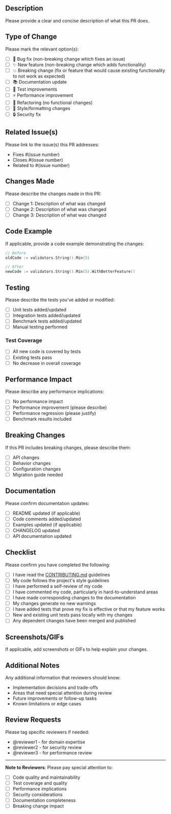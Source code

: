 ## Description
Please provide a clear and concise description of what this PR does.

## Type of Change
Please mark the relevant option(s):

- [ ] 🐛 Bug fix (non-breaking change which fixes an issue)
- [ ] ✨ New feature (non-breaking change which adds functionality)
- [ ] 💥 Breaking change (fix or feature that would cause existing functionality to not work as expected)
- [ ] 📚 Documentation update
- [ ] 🧪 Test improvements
- [ ] ⚡ Performance improvement
- [ ] 🔧 Refactoring (no functional changes)
- [ ] 🎨 Style/formatting changes
- [ ] 🔒 Security fix

## Related Issue(s)
Please link to the issue(s) this PR addresses:

- Fixes #(issue number)
- Closes #(issue number)
- Related to #(issue number)

## Changes Made
Please describe the changes made in this PR:

- [ ] Change 1: Description of what was changed
- [ ] Change 2: Description of what was changed
- [ ] Change 3: Description of what was changed

## Code Example
If applicable, provide a code example demonstrating the changes:

```go
// Before
oldCode := validators.String().Min(5)

// After
newCode := validators.String().Min(5).WithBetterFeature()
```

## Testing
Please describe the tests you've added or modified:

- [ ] Unit tests added/updated
- [ ] Integration tests added/updated
- [ ] Benchmark tests added/updated
- [ ] Manual testing performed

### Test Coverage
- [ ] All new code is covered by tests
- [ ] Existing tests pass
- [ ] No decrease in overall coverage

## Performance Impact
Please describe any performance implications:

- [ ] No performance impact
- [ ] Performance improvement (please describe)
- [ ] Performance regression (please justify)
- [ ] Benchmark results included

## Breaking Changes
If this PR includes breaking changes, please describe them:

- [ ] API changes
- [ ] Behavior changes
- [ ] Configuration changes
- [ ] Migration guide needed

## Documentation
Please confirm documentation updates:

- [ ] README updated (if applicable)
- [ ] Code comments added/updated
- [ ] Examples updated (if applicable)
- [ ] CHANGELOG updated
- [ ] API documentation updated

## Checklist
Please confirm you have completed the following:

- [ ] I have read the [CONTRIBUTING.md](../CONTRIBUTING.md) guidelines
- [ ] My code follows the project's style guidelines
- [ ] I have performed a self-review of my code
- [ ] I have commented my code, particularly in hard-to-understand areas
- [ ] I have made corresponding changes to the documentation
- [ ] My changes generate no new warnings
- [ ] I have added tests that prove my fix is effective or that my feature works
- [ ] New and existing unit tests pass locally with my changes
- [ ] Any dependent changes have been merged and published

## Screenshots/GIFs
If applicable, add screenshots or GIFs to help explain your changes.

## Additional Notes
Any additional information that reviewers should know:

- Implementation decisions and trade-offs
- Areas that need special attention during review
- Future improvements or follow-up tasks
- Known limitations or edge cases

## Review Requests
Please tag specific reviewers if needed:

- @reviewer1 - for domain expertise
- @reviewer2 - for security review
- @reviewer3 - for performance review

---

**Note to Reviewers**: Please pay special attention to:
- [ ] Code quality and maintainability
- [ ] Test coverage and quality
- [ ] Performance implications
- [ ] Security considerations
- [ ] Documentation completeness
- [ ] Breaking change impact
